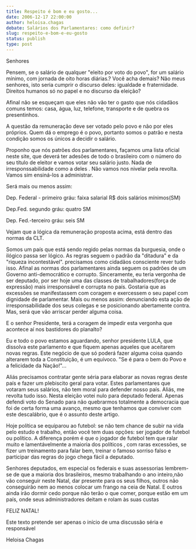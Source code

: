 ```yaml
---
title: Respeito é bom e eu gosto...
date: 2006-12-17 22:00:00
author: heloisa.chagas
debate: Salários dos Parlamentares: como definir?
slug: respeito-e-bom-e-eu-gosto
status: publish 
type: post
---
```


Senhores  

Pensem, se o salário de qualquer "eleito por voto do povo", for um salário mínimo, com jornada de oito horas diárias.? Você acha demais? Não meus senhores, isto seria cumprir o discurso deles: igualdade e fraternidade. Direitos humanos só no papel e no discurso da eleição?  

Afinal não se esqueçam que eles não vão ter o gasto que nós cidadãos comuns temos: casa, água, luz, telefone, transporte e de quebra os presentinhos.  

A questão da remuneração deve ser votado pelo povo e não por eles próprios. Quem dá o emprego é o povo, portanto somos o patrão e nesta condição somos os únicos a decidir o salário.  

Proponho que nós patrões dos parlamentares, façamos uma lista oficial neste site, que deverá ter adesões de todo o brasileiro com o número do seu título de eleitor e vamos votar seu salário justo. Nada de irresponssabilidade como a deles . Não vamos nos nivelar pela revolta. Vamos sim ensiná-los a administrar.  

Será mais ou menos assim:  

Dep. Federal - primeiro gráu: faixa salarial R$ dois salários mínimos(SM)  

Dep.Fed. segundo gráu: quatro SM  

Dep. Fed.-terceiro gráu: seis SM  

Vejam que a lógica da remuneração proposta acima, está dentro das normas da CLT.   

Somos um país que está sendo regido pelas normas da burguesia, onde o ilógico passa ser lógico. As regras seguem o padrão da "ditadura" e da "riqueza incontestável". precisamos como cidadãos consciente rever tudo isso. Afinal as normas dos parlamentares ainda seguem os padrões de um Governo anti-democrático e corrupto. Sinceramente, eu teria vergonha de ser deputado, por ser hoje uma das classes de trabalhadores(força de expressão) mais irresponsável e corrupta no país. Gostaria que as excessões se manifestassem com coragem e exercessem o seu papel com dignidade de parlamentar. Mais ou menos assim: denunciando esta ação de irresponsabilidade dos seus colegas e se posicionando abertamente contra. Mas, será que vão arriscar perder alguma coisa.  

E o senhor Presidente, terá a coragem de impedir esta vergonha que acontece aí nos bastidores do planalto?  

Eu e todo o povo estamos aguardando, senhor presidente LULA, que dissolva este parlamento e que fiquem apenas aqueles que aceitarem novas regras. Este negócio de que só poderá fazer alguma coisa quando alterarem toda a Constituição, é um equívoco. "Se é para o bem do Povo e a felicidade da Nação!"...  

Aliás precisamos contratar gente séria para elaborar as novas regras deste país e fazer um plebiscito geral para votar. Estes parlamentares que votaram seus salários, não tem moral para defender nosso país. Aliás, me revolta tudo isso. Nesta eleição votei nulo para deputado federal. Apenas defendi voto do Senado para não quebrarmos totalmente a democracia que foi de certa forma uma avanço, mesmo que tenhamos que conviver com este descalábrio, que é o assunto deste artigo.  

Hoje política se equiparou ao futebol: se não tem chance de subir na vida pelo estudo e trabalho, então você tem duas opções: ser jogador de futebol ou político. A diferença porém é que o jogador de futebol tem que ralar muito e lamentávelmente a maioria dos políticos , com raras excessões, se fizer um treinamento para falar bem, treinar o famoso sorriso falso e participar das regras do jogo chega fácil a deputado.  

Senhores deputados, em especial os federais e suas assessorias lembrem-se de que a maioria dos brasileiros, mesmo trabalhando o ano inteiro,não vão conseguir neste Natal, dar presente para os seus filhos, outros não conseguirão nem ao menos colocar um frango na ceia de Natal. E outros ainda irão dormir cedo porque não terão o que comer, porque estão em um país, onde seus administradores deitam e rolam às suas custas   

FELIZ NATAL!  

  

Este texto pretende ser apenas o início de uma discussão séria e responsável  

Heloisa Chagas
